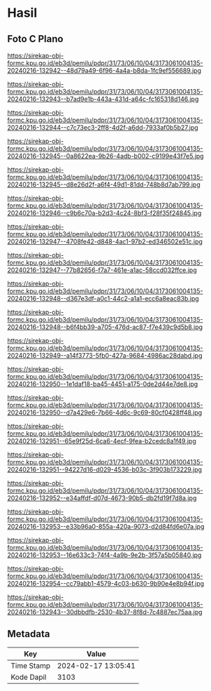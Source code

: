 # Hasil

## Foto C Plano

https://sirekap-obj-formc.kpu.go.id/eb3d/pemilu/pdpr/31/73/06/10/04/3173061004135-20240216-132942--48d79a49-6f96-4a4a-b8da-1fc9ef556689.jpg

https://sirekap-obj-formc.kpu.go.id/eb3d/pemilu/pdpr/31/73/06/10/04/3173061004135-20240216-132943--b7ad9e1b-443a-431d-a64c-fc165318d146.jpg

https://sirekap-obj-formc.kpu.go.id/eb3d/pemilu/pdpr/31/73/06/10/04/3173061004135-20240216-132944--c7c73ec3-2ff8-4d2f-a6dd-7933af0b5b27.jpg

https://sirekap-obj-formc.kpu.go.id/eb3d/pemilu/pdpr/31/73/06/10/04/3173061004135-20240216-132945--0a8622ea-9b26-4adb-b002-c9199e43f7e5.jpg

https://sirekap-obj-formc.kpu.go.id/eb3d/pemilu/pdpr/31/73/06/10/04/3173061004135-20240216-132945--d8e26d2f-a6f4-49d1-81dd-748b8d7ab799.jpg

https://sirekap-obj-formc.kpu.go.id/eb3d/pemilu/pdpr/31/73/06/10/04/3173061004135-20240216-132946--c9b6c70a-b2d3-4c24-8bf3-f28f35f24845.jpg

https://sirekap-obj-formc.kpu.go.id/eb3d/pemilu/pdpr/31/73/06/10/04/3173061004135-20240216-132947--4708fe42-d848-4ac1-97b2-ed346502e51c.jpg

https://sirekap-obj-formc.kpu.go.id/eb3d/pemilu/pdpr/31/73/06/10/04/3173061004135-20240216-132947--77b82656-f7a7-461e-a1ac-58ccd032ffce.jpg

https://sirekap-obj-formc.kpu.go.id/eb3d/pemilu/pdpr/31/73/06/10/04/3173061004135-20240216-132948--d367e3df-a0c1-44c2-a1a1-ecc6a8eac83b.jpg

https://sirekap-obj-formc.kpu.go.id/eb3d/pemilu/pdpr/31/73/06/10/04/3173061004135-20240216-132948--b6f4bb39-a705-476d-ac87-f7e439c9d5b8.jpg

https://sirekap-obj-formc.kpu.go.id/eb3d/pemilu/pdpr/31/73/06/10/04/3173061004135-20240216-132949--a14f3773-5fb0-427a-9684-4986ac28dabd.jpg

https://sirekap-obj-formc.kpu.go.id/eb3d/pemilu/pdpr/31/73/06/10/04/3173061004135-20240216-132950--1e1daf18-ba45-4451-a175-0de2d44e7de8.jpg

https://sirekap-obj-formc.kpu.go.id/eb3d/pemilu/pdpr/31/73/06/10/04/3173061004135-20240216-132950--d7a429e6-7b66-4d6c-9c69-80cf0428ff48.jpg

https://sirekap-obj-formc.kpu.go.id/eb3d/pemilu/pdpr/31/73/06/10/04/3173061004135-20240216-132951--65e9f25d-6ca6-4ecf-9fea-b2cedc8a1f49.jpg

https://sirekap-obj-formc.kpu.go.id/eb3d/pemilu/pdpr/31/73/06/10/04/3173061004135-20240216-132951--94227d16-d029-4536-b03c-3f903b173229.jpg

https://sirekap-obj-formc.kpu.go.id/eb3d/pemilu/pdpr/31/73/06/10/04/3173061004135-20240216-132952--e34affdf-d07d-4673-90b5-db2fd19f7d8a.jpg

https://sirekap-obj-formc.kpu.go.id/eb3d/pemilu/pdpr/31/73/06/10/04/3173061004135-20240216-132953--e33b96a0-855a-420a-9073-d2d84fd6e07a.jpg

https://sirekap-obj-formc.kpu.go.id/eb3d/pemilu/pdpr/31/73/06/10/04/3173061004135-20240216-132953--16e633c3-74f4-4a9b-9e2b-3f57a5b05840.jpg

https://sirekap-obj-formc.kpu.go.id/eb3d/pemilu/pdpr/31/73/06/10/04/3173061004135-20240216-132954--cc79abb1-4579-4c03-b630-9b90e4e8b94f.jpg

https://sirekap-obj-formc.kpu.go.id/eb3d/pemilu/pdpr/31/73/06/10/04/3173061004135-20240216-132943--30dbbdfb-2530-4b37-8f8d-7c4887ec75aa.jpg


## Metadata

| Key        | Value               |
| ---------- | ------------------- |
| Time Stamp | 2024-02-17 13:05:41 |
| Kode Dapil | 3103                |



